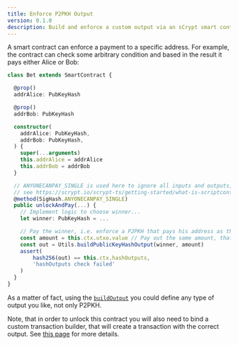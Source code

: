 ```yaml
---
title: Enforce P2PKH Output
version: 0.1.0
description: Build and enforce a custom output via an sCrypt smart contact
---
```


A smart contract can enforce a payment to a specific address. For example, the contract can check some arbitrary condition and based in the result it pays either Alice or Bob:

```ts
class Bet extends SmartContract {

  @prop()
  addrAlice: PubKeyHash

  @prop()
  addrBob: PubKeyHash

  constructor(
    addrAlice: PubKeyHash,
    addrBob: PubKeyHash,
  ) {
    super(...arguments)
    this.addrAlice = addrAlice
    this.addrBob = addrBob
  }

  // ANYONECANPAY_SINGLE is used here to ignore all inputs and outputs, other than the ones contains the state
  // see https://scrypt.io/scrypt-ts/getting-started/what-is-scriptcontext#sighash-type
  @method(SigHash.ANYONECANPAY_SINGLE)
  public unlockAndPay(...) {
    // Implement logic to choose winner...
    let winner: PubKeyHash = ...

    // Pay the winner, i.e. enforce a P2PKH that pays his address as the next output.
    const amount = this.ctx.utxo.value // Pay out the same amount, that was locked in the smart contract itself.
    const out = Utils.buildPublicKeyHashOutput(winner, amount)
    assert(
        hash256(out) == this.ctx.hashOutputs,
        'hashOutputs check failed'
    )
  }
}
```

As a matter of fact, using the [`buildOutput`](https://docs.scrypt.io/reference/classes/Utils/#buildoutput) you could define any type of output you like, not only P2PKH.

Note, that in order to unlock this contract you will also need to bind a custom transaction builder, that will create a transaction with the correct output. See [this page](https://docs.scrypt.io/how-to-deploy-and-call-a-contract/how-to-customize-a-contract-tx#call-tx) for more details.

